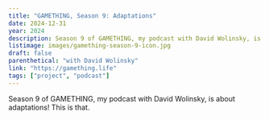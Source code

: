 ```yaml
---
title: "GAMETHING, Season 9: Adaptations"
date: 2024-12-31
year: 2024
description: Season 9 of GAMETHING, my podcast with David Wolinsky, is about adaptations! This is that.
listimage: images/gamething-season-9-icon.jpg
draft: false
parenthetical: "with David Wolinsky"
link: "https://gamething.life"
tags: ["project", "podcast"]
---
```


Season 9 of GAMETHING, my podcast with David Wolinsky, is about adaptations! This is that.